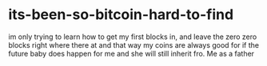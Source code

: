 # its-been-so-bitcoin-hard-to-find
im  only trying to learn how to get my first blocks in, and leave the zero zero blocks right where there at and that way my coins are always good for if the future baby does happen for me and she will still inherit fro. Me as a father 

